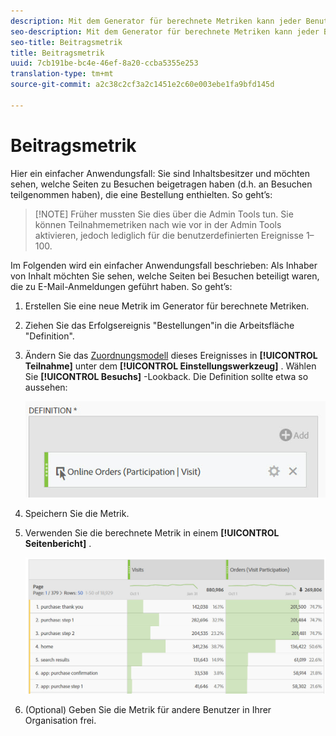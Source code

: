 ```yaml
---
description: Mit dem Generator für berechnete Metriken kann jeder Benutzer eine Beitragsmetrik erstellen.
seo-description: Mit dem Generator für berechnete Metriken kann jeder Benutzer eine Beitragsmetrik erstellen.
seo-title: Beitragsmetrik
title: Beitragsmetrik
uuid: 7cb191be-bc4e-46ef-8a20-ccba5355e253
translation-type: tm+mt
source-git-commit: a2c38c2cf3a2c1451e2c60e003ebe1fa9bfd145d

---
```



# Beitragsmetrik

Hier ein einfacher Anwendungsfall: Sie sind Inhaltsbesitzer und möchten sehen, welche Seiten zu Besuchen beigetragen haben (d.h. an Besuchen teilgenommen haben), die eine Bestellung enthielten. So geht’s:

> [!NOTE] Früher mussten Sie dies über die Admin Tools tun. Sie können Teilnahmemetriken nach wie vor in der Admin Tools aktivieren, jedoch lediglich für die benutzerdefinierten Ereignisse 1–100.

Im Folgenden wird ein einfacher Anwendungsfall beschrieben: Als Inhaber von Inhalt möchten Sie sehen, welche Seiten bei Besuchen beteiligt waren, die zu E-Mail-Anmeldungen geführt haben. So geht’s:

1. Erstellen Sie eine neue Metrik im Generator für berechnete Metriken.
1. Ziehen Sie das Erfolgsereignis "Bestellungen"in die Arbeitsfläche "Definition".
1. Ändern Sie das [Zuordnungsmodell](../../../../../components/c-calcmetrics/c-workflow/cm-workflow/c-build-metrics/m-metric-type-alloc.md#concept_B7A1FCFEFA9D4C4883208ACE8C9C8E5E) dieses Ereignisses in **[!UICONTROL Teilnahme]** unter dem **[!UICONTROL Einstellungswerkzeug]** . Wählen Sie **[!UICONTROL Besuchs]** -Lookback. Die Definition sollte etwa so aussehen:

   ![](assets/participation.png)

1. Speichern Sie die Metrik.
1. Verwenden Sie die berechnete Metrik in einem **[!UICONTROL Seitenbericht]** .

   ![](assets/participation-pages.png)

1. (Optional) Geben Sie die Metrik für andere Benutzer in Ihrer Organisation frei.

